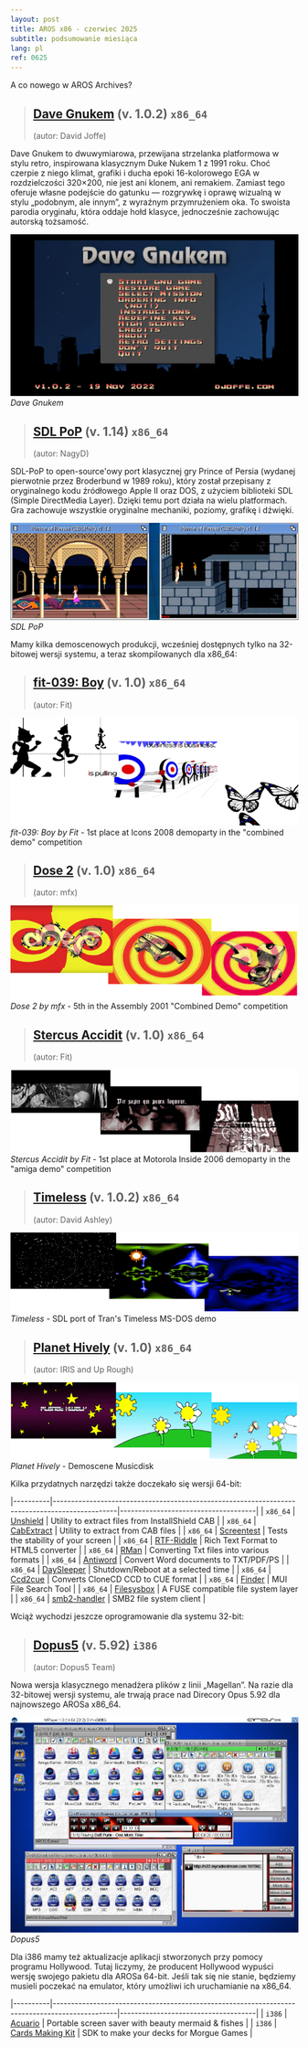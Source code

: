 ```yaml
---
layout: post
title: AROS x86 - czerwiec 2025
subtitle: podsumowanie miesiąca
lang: pl
ref: 0625
---
```


A co nowego w AROS Archives?

> ## [Dave Gnukem](https://archives.arosworld.org/?function=showfile&file=game/platform/davegnukem.x86_64-aros-v11.zip) (v. 1.0.2) `x86_64`
> (autor:	David Joffe)

Dave Gnukem to dwuwymiarowa, przewijana strzelanka platformowa w stylu retro, inspirowana klasycznym Duke Nukem 1 z 1991 roku. Choć czerpie z niego klimat, grafiki i ducha epoki 16-kolorowego EGA w rozdzielczości 320×200, nie jest ani klonem, ani remakiem. Zamiast tego oferuje własne podejście do gatunku — rozgrywkę i oprawę wizualną w stylu „podobnym, ale innym”, z wyraźnym przymrużeniem oka. To swoista parodia oryginału, która oddaje hołd klasyce, jednocześnie zachowując autorską tożsamość.

![Dave Gnukem](/assets/img/0625/davegnukem.png)
*Dave Gnukem*

> ## [SDL PoP](https://archives.arosworld.org/?function=showfile&file=game/platform/sdlpop.x86_64-aros-v11.zip) (v. 1.14) `x86_64`
> (autor:	NagyD)

SDL-PoP to open-source'owy port klasycznej gry Prince of Persia (wydanej pierwotnie przez Broderbund w 1989 roku), który został przepisany z oryginalnego kodu źródłowego Apple II oraz DOS, z użyciem biblioteki SDL (Simple DirectMedia Layer). Dzięki temu port działa na wielu platformach. Gra zachowuje wszystkie oryginalne mechaniki, poziomy, grafikę i dźwięki.

![SDL PoP](/assets/img/0625/prince.png)
*SDL PoP*

Mamy kilka demoscenowych produkcji, wcześniej dostępnych tylko na 32-bitowej wersji systemu, a teraz skompilowanych dla x86_64:

> ## [fit-039: Boy](https://archives.arosworld.org/?function=showfile&file=demo/scene/fit/boy.x86_64-aros-v11.zip) (v. 1.0) `x86_64`
> (autor:	Fit)

![fit-039: Boy](/assets/img/0625/boy.png)
*fit-039: Boy by Fit* - 1st place at Icons 2008 demoparty in the "combined demo" competition

> ## [Dose 2](https://archives.arosworld.org/?function=showfile&file=demo/scene/dose2.x86_64-aros-v11.zip) (v. 1.0) `x86_64`
> (autor:	mfx)

![Dose 2](/assets/img/0625/dose2.png)
*Dose 2 by mfx* - 5th in the Assembly 2001 "Combined Demo" competition

> ## [Stercus Accidit](https://archives.arosworld.org/?function=showfile&file=demo/scene/fit/stercus.x86_64-aros-v11.zip) (v. 1.0) `x86_64`
> (autor:	Fit)

![Stercus Accidit](/assets/img/0625/stercus.png)
*Stercus Accidit by Fit* - 1st place at Motorola Inside 2006 demoparty in the "amiga demo" competition

> ## [Timeless](https://archives.arosworld.org/?function=showfile&file=demo/scene/timeless.x86_64-aros-v11.zip) (v. 1.0.2) `x86_64`
> (autor:	David Ashley)

![Timeless](/assets/img/0625/timeless.png)
*Timeless* - SDL port of Tran's Timeless MS-DOS demo

> ## [Planet Hively](https://archives.arosworld.org/?function=showfile&file=demo/music/planethively.x86_64-aros-v11.zip) (v. 1.0) `x86_64`
> (autor:	IRIS and Up Rough)

![Planet Hively](/assets/img/0625/planethively.png)
*Planet Hively* - Demoscene Musicdisk

Kilka przydatnych narzędzi także doczekało się wersji 64-bit:

|----------|-----------------------------------------------------------------------------------------------|-------------------------------------|
| `x86_64` | [Unshield](https://archives.arosworld.org/?function=showfile&file=utility/archive/unshield1.6.2.x86_64-aros-v11.zip) | Utility to extract files from InstallShield CAB |
| `x86_64` | [CabExtract](https://archives.arosworld.org/?function=showfile&file=utility/archive/cabextract1.11.x86_64-aros-v11.zip) | Utility to extract from CAB files |
| `x86_64` | [Screentest](https://archives.arosworld.org/?function=showfile&file=demo/misc/screentest-v1.x86_64-aros-v11.zip) | Tests the stability of your screen |
| `x86_64` | [RTF-Riddle](https://archives.arosworld.org/?function=showfile&file=utility/text/convert/rtf-riddle-v3.97b.x86_64-aros-v11.zip) | Rich Text Format to HTML5 converter |
| `x86_64` | [RMan](https://archives.arosworld.org/?function=showfile&file=utility/text/convert/rman-v3.3.x86_64-aros-v11.zip) | Converting Txt files into various formats |
| `x86_64` | [Antiword](https://archives.arosworld.org/?function=showfile&file=utility/text/convert/antiword-v0.37.x86_64-aros-v11.zip) | Convert Word documents to TXT/PDF/PS |
| `x86_64` | [DaySleeper](https://archives.arosworld.org/?function=showfile&file=utility/text/misc/daysleeper-v0.9r2.x86_64-aros-v11.zip) | Shutdown/Reboot at a selected time |
| `x86_64` | [Ccd2cue](https://archives.arosworld.org/?function=showfile&file=utility/filetool/ccd2cue-v01.x86_64-aros-v11.zip) | Converts CloneCD CCD to CUE format |
| `x86_64` | [Finder](https://archives.arosworld.org/?function=showfile&file=utility/filetool/finder-v3.1.x86_64-aros-v11.zip) | MUI File Search Tool |
| `x86_64` | [Filesysbox](https://archives.arosworld.org/?function=showfile&file=library/filesysbox-v54.7.x86_64-aros-v11.zip) | A FUSE compatible file system layer |
| `x86_64` | [smb2-handler](https://archives.arosworld.org/?function=showfile&file=network/samba/smb2fs-v53.10.x86_64-aros-v11.zip) | SMB2 file system client |

Wciąż wychodzi jeszcze oprogramowanie dla systemu 32-bit:

> ## [Dopus5](https://archives.arosworld.org/?function=showfile&file=utility/filetool/dopus5_92_i386-aros.zip) (v. 5.92) `i386`
> (autor:	Dopus5 Team)

Nowa wersja klasycznego menadżera plików z linii „Magellan”. Na razie dla 32-bitowej wersji systemu, ale trwają prace nad Direcory Opus 5.92 dla najnowszego AROSa x86_64. 

![Dopus5](/assets/img/0625/dopus5_1.jpg)
*Dopus5*

Dla i386 mamy też aktualizacje aplikacji stworzonych przy pomocy programu Hollywood. Tutaj liczymy, że producent Hollywood wypuści wersję swojego pakietu dla AROSa 64-bit. Jeśli tak się nie stanie, będziemy musieli poczekać na emulator, który umożliwi ich uruchamianie na x86_64.

|----------|-----------------------------------------------------------------------------------------------|-------------------------------------|
| `i386` | [Acuario](https://archives.arosworld.org/?function=showfile&file=utility/archive/unshield1.6.2.x86_64-aros-v11.zip) | Portable screen saver with beauty mermaid & fishes |
| `i386` | [Cards Making Kit](https://archives.arosworld.org/?function=showfile&file=game/utility/cardsmakingkit.lha) | SDK to make your decks for Morgue Games |


